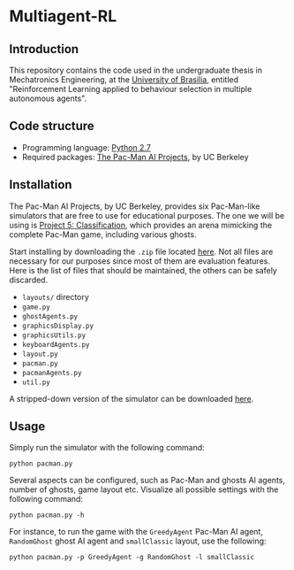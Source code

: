 # Multiagent-RL
## Introduction
This repository contains the code used in the undergraduate thesis in Mechatronics Engineering, at the
[University of Brasilia](http://www.unb.br), entitled "Reinforcement Learning applied to behaviour selection in multiple
autonomous agents".

## Code structure
* Programming language: [Python 2.7](http://www.python.org)
* Required packages: [The Pac-Man AI Projects](http://ai.berkeley.edu/project_overview.html), by UC Berkeley

## Installation
The Pac-Man AI Projects, by UC Berkeley, provides six Pac-Man-like simulators that are free to use for educational
purposes. The one we will be using is [Project 5: Classification](http://ai.berkeley.edu/classification.html), which
provides an arena mimicking the complete Pac-Man game, including various ghosts.

Start installing by downloading the `.zip` file located [here](http://ai.berkeley.edu/classification.html). Not all
files are necessary for our purposes since most of them are evaluation features. Here is the list of files that should
be maintained, the others can be safely discarded.

* `layouts/` directory
* `game.py`
* `ghostAgents.py`
* `graphicsDisplay.py`
* `graphicsUtils.py`
* `keyboardAgents.py`
* `layout.py`
* `pacman.py`
* `pacmanAgents.py`
* `util.py`

A stripped-down version of the simulator can be downloaded [here](https://mega.co.nz/#!otcGnJAb!IZ6MLmS2fMwu2MPyGWKCGhJMRul4SgiPelk08wEjOP4).

## Usage
Simply run the simulator with the following command:

`python pacman.py`

Several aspects can be configured, such as Pac-Man and ghosts AI agents, number of ghosts, game layout etc. Visualize
all possible settings with the following command:

`python pacman.py -h`

For instance, to run the game with the `GreedyAgent` Pac-Man AI agent, `RandomGhost` ghost AI agent and `smallClassic`
layout, use the following:

`python pacman.py -p GreedyAgent -g RandomGhost -l smallClassic`
